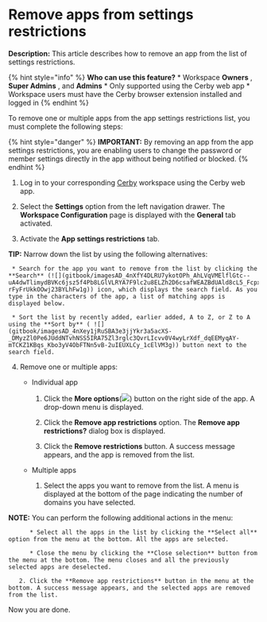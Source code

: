 # Remove apps from settings restrictions

**Description:** This article describes how to remove an app from the list of settings restrictions.

{% hint style="info" %} **Who can use this feature?** * Workspace **Owners** ,
**Super Admins** , and **Admins** * Only supported using the Cerby web app *
Workspace users must have the Cerby browser extension installed and logged in
{% endhint %}

To remove one or multiple apps from the app settings restrictions list, you
must complete the following steps:

{% hint style="danger" %} **IMPORTANT:** By removing an app from the app
settings restrictions, you are enabling users to change the password or member
settings directly in the app without being notified or blocked. {% endhint %}

  1. Log in to your corresponding [Cerby](https://app.cerby.com/) workspace using the Cerby web app.

  2. Select the **Settings** option from the left navigation drawer. The **Workspace Configuration** page is displayed with the **General** tab activated.

  3. Activate the **App settings restrictions** tab. 

**TIP:** Narrow down the list by using the following alternatives:

     * Search for the app you want to remove from the list by clicking the **Search** (![](gitbook/imagesAD_4nXfY4DLRU7ykotOPh_AhLVqVMElflGtc--uA4dwTlimydBVKc6jsz5f4Pb8LGlVLRYA7F9lc2u8ELZh2D6csafWEAZBdUAld8cL5_Fcpxe52TicRZHz-rFyFrUkkOOwj23BYLhFw1g)) icon, which displays the search field. As you type in the characters of the app, a list of matching apps is displayed below. 

     * Sort the list by recently added, earlier added, A to Z, or Z to A using the **Sort by** ( ![](gitbook/imagesAD_4nXey1jRuSBA3e3jjYkr3a5acXS-_DMyzZl0Pe6JUddNTvhNSS5IRA75Zl3rglc3QvrLIcvv0V4wyLrXdf_dqEEMyqAY-mTCKZ1KBqs_Kbo3yV4ObFTNn5vB-2uIEUXLCy_1cElVM3g)) button next to the search field.

  4. Remove one or multiple apps:

     * Individual app

       1. Click the **More options**(![](https://downloads.intercomcdn.com/i/o/pc0ldyqu/1295534738/8f02f3e609136fd0f9be22b97ae1/AD_4nXeUcj00C6_L7b0jfL7ifaxugFplYH4RC0y37hStRpSK6ujjvKTOBBkgTFvSBPBgEEWLOfIa0398IlsSvDTkSZOkXlUd1XMw03fPLytfTGzB7lMpJactCk_AU0WtTAdCXc5is8JvMA?expires=1740258000&signature=00cf72f4ad0d51431dcf5f05db2bbe0d5ebdcbc224e46741dc708be7d9007322&req=dSIuE8x9mYZcUfMW3Hu4gcRFFmqDzYiqqB0gO7Cbm7lGmm0IQkRUIBRSyUxV%0ABw%3D%3D%0A)) button on the right side of the app. A drop-down menu is displayed. 

       2. Click the **Remove app restrictions** option. The **Remove app restrictions?** dialog box is displayed.

       3. Click the **Remove restrictions** button. A success message appears, and the app is removed from the list.

     * Multiple apps

       1. Select the apps you want to remove from the list. A menu is displayed at the bottom of the page indicating the number of domains you have selected. 

**NOTE:** You can perform the following additional actions in the menu:

          * Select all the apps in the list by clicking the **Select all** option from the menu at the bottom. All the apps are selected. 

          * Close the menu by clicking the **Close selection** button from the menu at the bottom. The menu closes and all the previously selected apps are deselected.

       2. Click the **Remove app restrictions** button in the menu at the bottom. A success message appears, and the selected apps are removed from the list. 

Now you are done.

